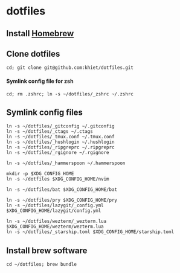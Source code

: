 # dotfiles

## Install [Homebrew](http://brew.sh/index.html)

## Clone dotfiles

```
cd; git clone git@github.com:khiet/dotfiles.git
```

#### Symlink config file for zsh

```
cd; rm .zshrc; ln -s ~/dotfiles/_zshrc ~/.zshrc
```

## Symlink config files

```
ln -s ~/dotfiles/_gitconfig ~/.gitconfig
ln -s ~/dotfiles/_ctags ~/.ctags
ln -s ~/dotfiles/_tmux.conf ~/.tmux.conf
ln -s ~/dotfiles/_hushlogin ~/.hushlogin
ln -s ~/dotfiles/_ripgreprc ~/.ripgreprc
ln -s ~/dotfiles/_rgignore ~/.rgignore

ln -s ~/dotfiles/_hammerspoon ~/.hammerspoon

mkdir -p $XDG_CONFIG_HOME
ln -s ~/dotfiles $XDG_CONFIG_HOME/nvim

ln -s ~/dotfiles/bat $XDG_CONFIG_HOME/bat

ln -s ~/dotfiles/pry $XDG_CONFIG_HOME/pry
ln -s ~/dotfiles/lazygit/_config.yml $XDG_CONFIG_HOME/lazygit/config.yml

ln -s ~/dotfiles/wezterm/_wezterm.lua $XDG_CONFIG_HOME/wezterm/wezterm.lua
ln -s ~/dotfiles/_starship.toml $XDG_CONFIG_HOME/starship.toml
```

## Install brew software

```
cd ~/dotfiles; brew bundle
```

